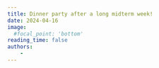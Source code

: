 ```yaml
---
title: Dinner party after a long midterm week!
date: 2024-04-16
image:
  #focal_point: 'bottom'
reading_time: false
authors:
    -
---
```


<!--more-->